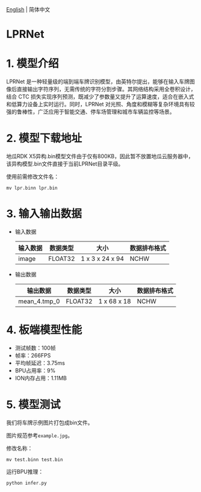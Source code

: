 [English](./README.md) | 简体中文

LPRNet
=======

# 1. 模型介绍

LPRNet 是一种轻量级的端到端车牌识别模型，由英特尔提出，能够在输入车牌图像后直接输出字符序列，无需传统的字符分割步骤。其网络结构采用全卷积设计，结合 CTC 损失实现序列预测，既减少了参数量又提升了运算速度，适合在嵌入式和低算力设备上实时运行。同时，LPRNet 对光照、角度和模糊等复杂环境具有较强的鲁棒性，广泛应用于智能交通、停车场管理和城市车辆监控等场景。

# 2. 模型下载地址

地瓜RDK X5异构.bin模型文件由于仅有800KB，因此暂不放置地瓜云服务器中，该异构模型.bin文件直接于当前LPRNet目录平级。

使用前需修改文件名：

```
mv lpr.binn lpr.bin
```

# 3. 输入输出数据


- 输入数据

  | 输入数据 | 数据类型 | 大小                            | 数据排布格式 |
  | -------- | -------- | ------------------------------- | ------------ |
  | image    | FLOAT32  | 1 x 3 x 24 x 94 | NCHW           |

  

- 输出数据

  | 输出数据 | 数据类型 | 大小                            | 数据排布格式 |
  | -------- | -------- | ------------------------------- | ------------ |
  | mean_4.tmp_0    | FLOAT32  | 1 x 68 x 18 | NCHW           |


# 4. 板端模型性能

- 测试帧数：100帧
- 帧率：266FPS
- 平均帧延迟：3.75ms
- BPU占用率：9%
- ION内存占用：1.11MB

# 5. 模型测试

我们将车牌示例图片打包成bin文件。

图片规范参考`example.jpg`。

修改名称：

```
mv test.binn test.bin
```

运行BPU推理：


```
python infer.py
```